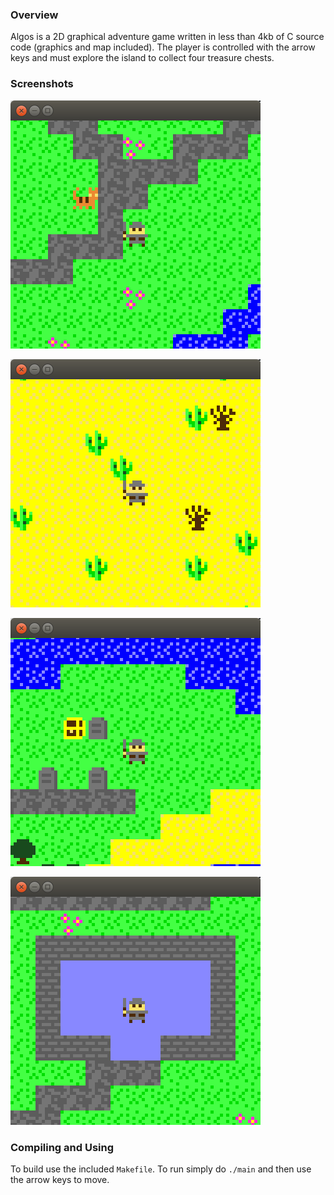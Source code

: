 ### Overview

Algos is a 2D graphical adventure game written in less than 4kb of C source code (graphics and map included). The player is controlled with the arrow keys and must explore the island to collect four treasure chests.

### Screenshots
![Screenshot of Algos Game](https://raw.githubusercontent.com/DanielWhite94/Algos/master/screenshots/cat.png)

![Screenshot of Algos Game](https://raw.githubusercontent.com/DanielWhite94/Algos/master/screenshots/desert.png)

![Screenshot of Algos Game](https://raw.githubusercontent.com/DanielWhite94/Algos/master/screenshots/graveyard.png)

![Screenshot of Algos Game](https://raw.githubusercontent.com/DanielWhite94/Algos/master/screenshots/house.png)

### Compiling and Using

To build use the included `Makefile`. To run simply do ``./main`` and then use the arrow keys to move.
